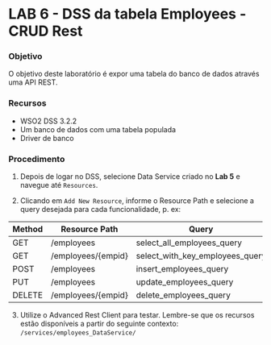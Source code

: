# LAB 6 - DSS da tabela Employees - CRUD Rest

### Objetivo

O objetivo deste laboratório é expor uma tabela do banco de dados através
uma API REST.

### Recursos

* WSO2 DSS 3.2.2
* Um banco de dados com uma tabela populada
* Driver de banco

### Procedimento

1. Depois de logar no DSS, selecione Data Service criado no **Lab 5** e navegue
até `Resources`.

2. Clicando em `Add New Resource`, informe o Resource Path e selecione a query
desejada para cada funcionalidade, p. ex:

|Method|Resource Path     |Query                          |
|------|------------------|-------------------------------|
|GET   |/employees        |select_all_employees_query     |
|GET   |/employees/{empid}|select_with_key_employees_query|
|POST  |/employees        |insert_employees_query         |
|PUT   |/employees        |update_employees_query         |
|DELETE|/employees/{empid}|delete_employees_query         |

3. Utilize o Advanced Rest Client para testar. Lembre-se que os recursos estão
disponíveis a partir do seguinte contexto:
`/services/employees_DataService/`
